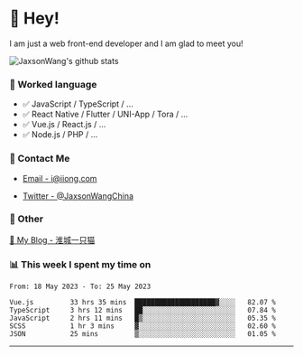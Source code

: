 # 👋 Hey!

I am just a web front-end developer and I am glad to meet you!

![JaxsonWang's github stats](https://github-readme-stats.vercel.app/api?username=JaxsonWang&&show_icons=true&&title_color=1abc9c&&icon_color=1abc9c)


### 📝 Worked language

- ✅ JavaScript / TypeScript / ...
- ✅ React Native / Flutter / UNI-App / Tora / ...
- ✅ Vue.js / React.js / ...
- ✅ Node.js / PHP / ...

### 📮 Contact Me

- [Email - i@iiong.com](mailto:i@iiong.com)

- [Twitter - @JaxsonWangChina](https://twitter.com/JaxsonWangChina)

### 🤪 Other

[📌 My Blog - 淮城一只猫](https://iiong.com)

### 📊 This week I spent my time on

<!--START_SECTION:waka-->

```text
From: 18 May 2023 - To: 25 May 2023

Vue.js         33 hrs 35 mins  ████████████████████▓░░░░   82.07 %
TypeScript     3 hrs 12 mins   ██░░░░░░░░░░░░░░░░░░░░░░░   07.84 %
JavaScript     2 hrs 11 mins   █▒░░░░░░░░░░░░░░░░░░░░░░░   05.35 %
SCSS           1 hr 3 mins     ▓░░░░░░░░░░░░░░░░░░░░░░░░   02.60 %
JSON           25 mins         ▒░░░░░░░░░░░░░░░░░░░░░░░░   01.05 %
```

<!--END_SECTION:waka-->

---
